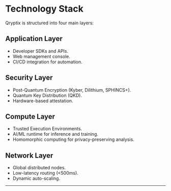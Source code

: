 # Technology Stack

Qryptix is structured into four main layers:

## Application Layer
- Developer SDKs and APIs.  
- Web management console.  
- CI/CD integration for automation.  

## Security Layer
- Post-Quantum Encryption (Kyber, Dilithium, SPHINCS+).  
- Quantum Key Distribution (QKD).  
- Hardware-based attestation.  

## Compute Layer
- Trusted Execution Environments.  
- AI/ML runtime for inference and training.  
- Homomorphic computing for privacy-preserving analysis.  

## Network Layer
- Global distributed nodes.  
- Low-latency routing (<500ms).  
- Dynamic auto-scaling.  

---
